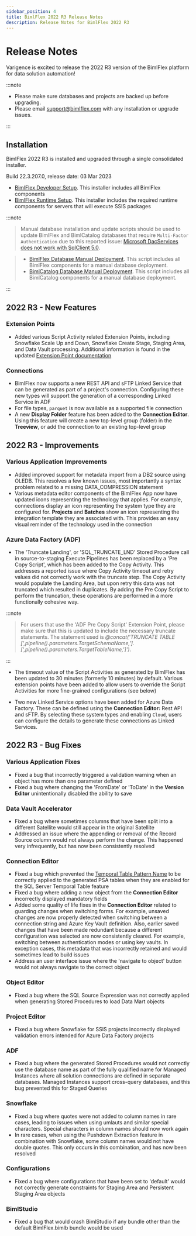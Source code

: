 ```yaml
---
sidebar_position: 4
title: BimlFlex 2022 R3 Release Notes
description: Release Notes for BimlFlex 2022 R3
---
```


# Release Notes

Varigence is excited to release the 2022 R3 version of the BimlFlex platform for data solution automation!



:::note


* Please make sure databases and projects are backed up before upgrading.
* Please email support@bimlflex.com with any installation or upgrade issues.

:::


## Installation

BimlFlex 2022 R3 is installed and upgraded through a single consolidated installer.

<!--
MANUALLY UPDATE BUILD NUMBER UPON RELEASE
-->

Build 22.3.207.0, release date: 03 Mar 2023


* [BimlFlex Developer Setup](https://varigence.com/downloads/bimlflexdevsetup_22.3.207.0.exe). This installer includes all BimlFlex components
* [BimlFlex Runtime Setup](https://varigence.com/downloads/bimlflexruntimesetup_22.3.207.0.exe). This installer includes the required runtime components for servers that will execute SSIS packages



:::note

>Manual database installation and update scripts should be used to update BimlFlex and BimlCatalog databases that require `Multi-Factor Authentication` due to this reported issue: [Microsoft DacServices does not work with SqlClient 5.0](https://github.com/microsoft/DacFx/issues/126).


>* [BimlFlex Database Manual Deployment](https://varigence.com/downloads/manual-deploy-bimlflex.zip). This script includes all BimlFlex components for a manual database deployment.
>* [BimlCatalog Database Manual Deployment](https://varigence.com/downloads/manual-deploy-bimlcatalog.zip). This script includes all BimlCatalog components for a manual database deployment.

:::


## 2022 R3 - New Features

<!--
### Triggers

Azure Data Factory *Triggers* are now supported in BimlFlex, for Projects that are configured to generate Azure Data Factory or Mapping Data Flows output. When a Project has either the `Azure Data Factory (ADF)` or `Azure Mapping Data Flows (ADF)` Integration Template, the Trigger option will become available in the Batch Editor for the Batch that is associated with the Project.

The Trigger feature supports Tumbling Window and Scheduled triggers to be created in ADF. Additional configurations that can be applied in the same editor are:

* Name
* Start- and End Date (timestamps)
* Recurrence
* Delay
* Concurrency
* Retry configuration
* Runtime state
-->

### Extension Points

* Added various Script Activity related Extension Points, including Snowflake Scale Up and Down, Snowflake Create Stage, Staging Area, and Data Vault processing. Additional information is found in the updated [Extension Point documentation](../concepts/extension-points)

### Connections

* BimlFlex now supports a new REST API and sFTP Linked Service that can be generated as part of a project's connection. Configuring these new types will support the generation of a corresponding Linked Service in ADF
* For file types, `parquet` is now available as a supported file connection
* A new **Display Folder** feature has been added to the **Connection Editor**. Using this feature will create a new top-level group (folder) in the **Treeview**, or add the connection to an existing top-level group

## 2022 R3 - Improvements

### Various Application Improvements

* Added improved support for metadata import from a DB2 source using OLEDB. This resolves a few known issues, most importantly a syntax problem related to a missing DATA_COMPRESSION statement
* Various metadata editor components of the BimlFlex App now have updated icons representing the technology that applies. For example, connections display an icon representing the system type they are configured for. **Projects** and **Batches** show an icon representing the integration template they are associated with. This provides an easy visual reminder of the technology used in the connection

### Azure Data Factory (ADF)

* The 'Truncate Landing', or 'SQL_TRUNCATE_LND' Stored Procedure call in source-to-staging Execute Pipelines has been replaced by a 'Pre Copy Script', which has been added to the Copy Activity. This addresses a reported issue where Copy Activity timeout and retry values did not correctly work with the truncate step. The Copy Activity would populate the Landing Area, but upon retry this data was not truncated which resulted in duplicates. By adding the Pre Copy Script to perform the truncation, these operations are performed in a more functionally cohesive way.



:::note

>For users that use the 'ADF Pre Copy Script' Extension Point, please make sure that this is updated to include the necessary truncate statements. The statement used is _@concat('TRUNCATE TABLE [',pipeline().parameters.TargetSchemaName,'].[',pipeline().parameters.TargetTableName,']')_.

:::


* The timeout value of the Script Activities as generated by BimlFlex has been updated to 30 minutes (formerly 10 minutes) by default. Various extension points have been added to allow users to override the Script Activities for more fine-grained configurations (see below)

* Two new Linked Service options have been added for Azure Data Factory. These can be defined using the **Connection Editor:** Rest API and sFTP. By selecting these system types and enabling `Cloud`, users can configure the details to generate these connections as Linked Services.

## 2022 R3 - Bug Fixes

### Various Application Fixes

* Fixed a bug that incorrectly triggered a validation warning when an object has more than one parameter defined
* Fixed a bug where changing the 'FromDate' or 'ToDate' in the **Version Editor** unintentionally disabled the ability to save

### Data Vault Accelerator

* Fixed a bug where sometimes columns that have been split into a different Satellite would still appear in the original Satellite
* Addressed an issue where the appending or removal of the Record Source column would not always perform the change. This happened very infrequently, but has now been consistently resolved

### Connection Editor

* Fixed a bug which prevented the [Temporal Table Pattern Name](../reference-documentation/settings/PsaTemporalTableName) to be correctly applied to the generated PSA tables when they are enabled for the SQL Server Temporal Table feature
* Fixed a bug where adding a new object from the **Connection Editor** incorrectly displayed mandatory fields
* Added some quality of life fixes in the **Connection Editor** related to guarding changes when switching forms. For example, unsaved changes are now properly detected when switching between a connection string and Azure Key Vault definition. Also, earlier saved changes that have been made redundant because a different configuration was selected are now consistently cleared. For example, switching between authentication modes or using key vaults. In exception cases, this metadata that was incorrectly retained and would sometimes lead to build issues
* Address an user interface issue where the 'navigate to object' button would not always navigate to the correct object

### Object Editor

* Fixed a bug where the SQL Source Expression was not correctly applied when generating Stored Procedures to load Data Mart objects

### Project Editor

* Fixed a bug where Snowflake for SSIS projects incorrectly displayed validation errors intended for Azure Data Factory projects

### ADF

* Fixed a bug where the generated Stored Procedures would not correctly use the database name as part of the fully qualified name for Managed Instances where all solution connections are defined in separate databases. Managed Instances support cross-query databases, and this bug prevented this for Staged Queries

### Snowflake

* Fixed a bug where quotes were not added to column names in rare cases, leading to issues when using umlauts and similar special characters. Special characters in column names should now work again
* In rare cases, when using the Pushdown Extraction feature in combination with Snowflake, some column names would not have double quotes. This only occurs in this combination, and has now been resolved

### Configurations

* Fixed a bug where configurations that have been set to 'default' would not correctly generate constraints for Staging Area and Persistent Staging Area objects

### BimlStudio

* Fixed a bug that would crash BimlStudio if any bundle other than the default BimlFlex.bimlb bundle would be used
